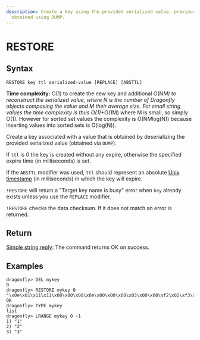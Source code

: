 ```yaml
---
description: Create a key using the provided serialized value, previously
  obtained using DUMP.
---
```


# RESTORE

## Syntax

    RESTORE key ttl serialized-value [REPLACE] [ABSTTL]

**Time complexity:** O(1) to create the new key and additional O(N*M) to reconstruct the serialized value, where N is the number of Dragonfly objects composing the value and M their average size. For small string values the time complexity is thus O(1)+O(1*M) where M is small, so simply O(1). However for sorted set values the complexity is O(N*M*log(N)) because inserting values into sorted sets is O(log(N)).

Create a key associated with a value that is obtained by deserializing the
provided serialized value (obtained via `DUMP`).

If `ttl` is 0 the key is created without any expire, otherwise the specified
expire time (in milliseconds) is set.

If the `ABSTTL` modifier was used, `ttl` should represent an absolute
[Unix timestamp][hewowu] (in milliseconds) in which the key will expire.

[hewowu]: http://en.wikipedia.org/wiki/Unix_time

`!RESTORE` will return a "Target key name is busy" error when `key` already
exists unless you use the `REPLACE` modifier.

`!RESTORE` checks the data checksum. If it does not match an error is returned.

## Return

[Simple string reply](https://redis.io/docs/reference/protocol-spec#resp-simple-strings): The command returns OK on success.

## Examples

```
dragonfly> DEL mykey
0
dragonfly> RESTORE mykey 0 "\x0e\x01\x11\x11\x00\x00\x00\x0e\x00\x00\x00\x03\x00\x00\xf2\x02\xf3\x02\xf4\xff\t\x00\xfa\x81\x98P\x85\xf8\xd9\xed"
OK
dragonfly> TYPE mykey
list
dragonfly> LRANGE mykey 0 -1
1) "1"
2) "2"
3) "3"
```
